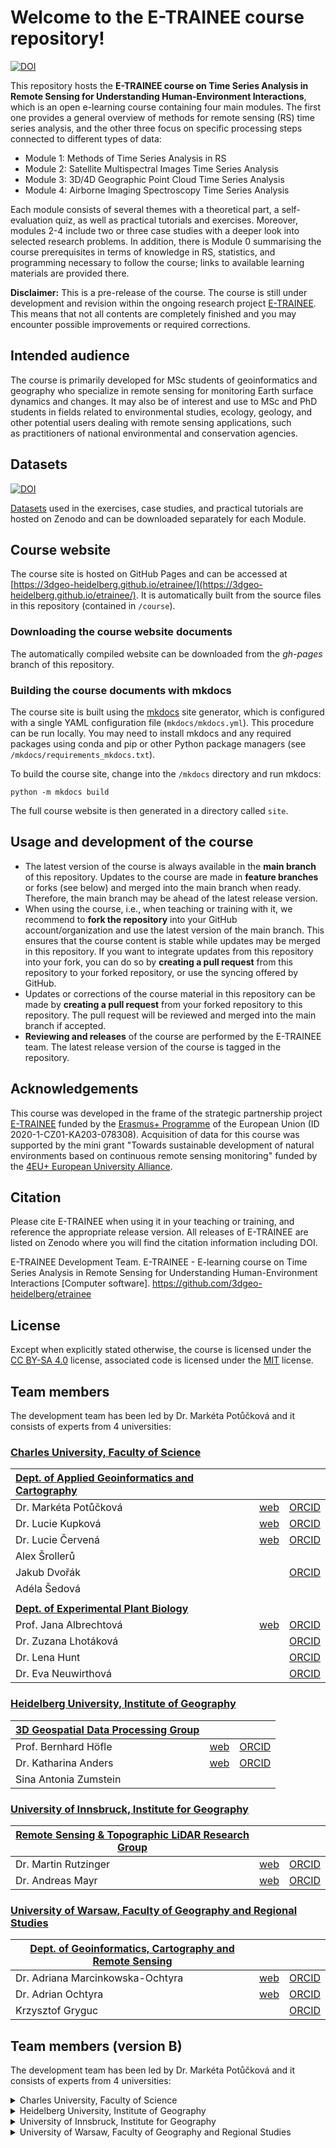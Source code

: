 # Welcome to the E-TRAINEE course repository!

[![DOI](https://zenodo.org/badge/643862021.svg)](https://zenodo.org/badge/latestdoi/643862021)

This repository hosts the **E-TRAINEE course on Time Series Analysis in Remote Sensing for Understanding Human-Environment Interactions**, which is an open e-learning course containing four main modules. The first one provides a general overview of methods for remote sensing (RS) time series analysis, and the other three focus on specific processing steps connected to different types of data:

* Module 1: Methods of Time Series Analysis in RS
* Module 2: Satellite Multispectral Images Time Series Analysis
* Module 3: 3D/4D Geographic Point Cloud Time Series Analysis
* Module 4: Airborne Imaging Spectroscopy Time Series Analysis

Each module consists of several themes with a theoretical part, a self-evaluation quiz, as well as practical tutorials and exercises. Moreover, modules 2-4 include two or three case studies with a deeper look into selected research problems. In addition, there is Module 0 summarising the course prerequisites in terms of knowledge in RS, statistics, and programming necessary to follow the course; links to available learning materials are provided there.

**Disclaimer:** This is a pre-release of the course. The course is still under development and revision within the ongoing research project [E-TRAINEE](https://web.natur.cuni.cz/gis/etrainee/). This means that not all contents are completely finished and you may encounter possible improvements or required corrections.

## Intended audience

The course is primarily developed for MSc students of geoinformatics and geography who specialize in remote sensing for monitoring Earth surface dynamics and changes. It may also be of interest and use to MSc and PhD students in fields related to environmental studies, ecology, geology, and other potential users dealing with remote sensing applications, such as practitioners of national environmental and conservation agencies.

## Datasets

[![DOI](https://zenodo.org/badge/DOI/10.5281/zenodo.10003575.svg)](https://doi.org/10.5281/zenodo.10003575) 

[Datasets](https://doi.org/10.5281/zenodo.10003574) used in the exercises, case studies, and practical tutorials are hosted on Zenodo and can be downloaded separately for each Module.

## Course website

The course site is hosted on GitHub Pages and can be accessed at [https://3dgeo-heidelberg.github.io/etrainee/](https://3dgeo-heidelberg.github.io/etrainee/). It is automatically built from the source files in this repository (contained in `/course`).

### Downloading the course website documents

The automatically compiled website can be downloaded from the *gh-pages* branch of this repository.

### Building the course documents with mkdocs

The course site is built using the [mkdocs](https://www.mkdocs.org/) site generator, which is configured with a single YAML configuration file (`mkdocs/mkdocs.yml`). This procedure can be run locally. You may need to install mkdocs and any required packages using conda and pip or other Python package managers (see `/mkdocs/requirements_mkdocs.txt`).

To build the course site, change into the `/mkdocs` directory and run mkdocs:

`python -m mkdocs build`

The full course website is then generated in a directory called `site`.

## Usage and development of the course

* The latest version of the course is always available in the **main branch** of this repository. Updates to the course are made in **feature branches** or forks (see below) and merged into the main branch when ready. Therefore, the main branch may be ahead of the latest release version.
* When using the course, i.e., when teaching or training with it, we recommend to **fork the repository** into your GitHub account/organization and use the latest version of the main branch. This ensures that the course content is stable while updates may be merged in this repository. If you want to integrate updates from this repository into your fork, you can do so by **creating a pull request** from this repository to your forked repository, or use the syncing offered by GitHub. 
* Updates or corrections of the course material in this repository can be made by **creating a pull request** from your forked repository to this repository. The pull request will be reviewed and merged into the main branch if accepted.
* **Reviewing and releases** of the course are performed by the E-TRAINEE team. The latest release version of the course is tagged in the repository.

## Acknowledgements

This course was developed in the frame of the strategic partnership project [E-TRAINEE](https://web.natur.cuni.cz/gis/etrainee/index.html) funded by the [Erasmus+ Programme](https://www.erasmusplus.de/) of the European Union (ID 2020-1-CZ01-KA203-078308).
Acquisition of data for this course was supported by the mini grant "Towards sustainable development of natural environments based on continuous remote sensing monitoring" funded by the [4EU+ European University Alliance](https://4eualliance.eu/).

## Citation
Please cite E-TRAINEE when using it in your teaching or training, and reference the appropriate release version. All releases of E-TRAINEE are listed on Zenodo where you will find the citation information including DOI.

E-TRAINEE Development Team. E-TRAINEE - E-learning course on Time Series Analysis in Remote Sensing for Understanding Human-Environment Interactions [Computer software]. https://github.com/3dgeo-heidelberg/etrainee

## License
Except when explicitly stated otherwise, the course is licensed under the [CC BY-SA 4.0](https://creativecommons.org/licenses/by-sa/4.0/) license, associated code is licensed under the [MIT](https://choosealicense.com/licenses/mit/) license.

## Team members
The development team has been led by Dr. Markéta Potůčková and it consists of experts from 4 universities:

### [Charles University, Faculty of Science](https://www.natur.cuni.cz/eng?set_language=en)
| [Dept. of Applied Geoinformatics and Cartography](https://www.natur.cuni.cz/geografie/geoinformatika-kartografie)  |   |   |
|:---|:---:|:---:|
| Dr. Markéta Potůčková  | [web](https://www.natur.cuni.cz/geografie/geoinformatika-kartografie/mpot)  | [ORCID](https://orcid.org/0000-0002-8760-790X)  |
| Dr. Lucie Kupková      | [web](https://www.natur.cuni.cz/geografie/geoinformatika-kartografie/lkupkova)  | [ORCID](https://orcid.org/0000-0002-0270-0516)  |
| Dr. Lucie Červená      | [web](https://www.natur.cuni.cz/geografie/geoinformatika-kartografie/cervl7an)  | [ORCID](https://orcid.org/0000-0001-5246-1106)  |
| Alex Šrollerů          |   |   |
| Jakub Dvořák           |   | [ORCID](https://orcid.org/0000-0001-7845-7738)  |
| Adéla Šedová           |   |   |
|   |   |   |
| [**Dept. of Experimental Plant Biology**](https://www.natur.cuni.cz/biology/plant-biology)  |   |   |
| Prof. Jana Albrechtová | [web](http://kfrserver.natur.cuni.cz/lide/albrecht)  | [ORCID](https://orcid.org/0000-0001-6912-1992) |
| Dr. Zuzana Lhotáková   |   | [ORCID](https://orcid.org/0000-0003-3060-641X)  |
| Dr. Lena Hunt          |   | [ORCID](https://orcid.org/0000-0002-7605-1379)  |
| Dr. Eva Neuwirthová    |   | [ORCID](https://orcid.org/0000-0001-5613-847X)  |

### [Heidelberg University, Institute of Geography](https://www.geog.uni-heidelberg.de/index_en.html)
| [3D Geospatial Data Processing Group](https://www.geog.uni-heidelberg.de/3dgeo/index_en.html)  |   |   |
|---|:---:|:---:|
| Prof. Bernhard Höfle   | [web](https://www.geog.uni-heidelberg.de/gis/hoefle.html)  | [ORCID](https://orcid.org/0000-0001-5849-1461)  |
| Dr. Katharina Anders   | [web](https://www.geog.uni-heidelberg.de/gis/anders.html)  | [ORCID](https://orcid.org/0000-0001-5698-7041)  |
| Sina Antonia Zumstein  |   |   |

### [University of Innsbruck, Institute for Geography](https://www.uibk.ac.at/geographie/)
| [Remote Sensing & Topographic LiDAR Research Group](https://www.uibk.ac.at/geographie/lidar)  |   |   |
|---|:---:|:---:|
| Dr. Martin Rutzinger   | [web](https://www.uibk.ac.at/geographie/personal/rutzinger)  | [ORCID](https://orcid.org/0000-0001-6628-4681)  |
| Dr. Andreas Mayr       | [web](https://www.uibk.ac.at/geographie/personal/mayr)  | [ORCID](https://orcid.org/0000-0001-8305-4765)  |

### [University of Warsaw, Faculty of Geography and Regional Studies](http://wgsr.uw.edu.pl/wgsr/index.php/en/home-page-2)
| [Dept. of Geoinformatics, Cartography and Remote Sensing](http://geoinformatics.uw.edu.pl/)  |   |   |
|---|:---:|:---:|
| Dr. Adriana Marcinkowska-Ochtyra | [web](http://geoinformatics.uw.edu.pl/adriana-marcinkowska-ochtyra)  | [ORCID](https://orcid.org/0000-0002-9080-3899)  |
| Dr. Adrian Ochtyra               | [web](http://geoinformatics.uw.edu.pl/adrian-ochtyra)  | [ORCID](https://orcid.org/0000-0003-4799-8093)  |
| Krzysztof Gryguc                 |   | [ORCID](https://orcid.org/0000-0002-8107-6837)  |


## Team members (version B)
The development team has been led by Dr. Markéta Potůčková and it consists of experts from 4 universities:

<details>
<summary>
Charles University, Faculty of Science
</summary>

| [Dept. of Applied Geoinformatics and Cartography](https://www.natur.cuni.cz/geografie/geoinformatika-kartografie)  |   |   |
|:---|:---:|:---:|
| Dr. Markéta Potůčková  | [web](https://www.natur.cuni.cz/geografie/geoinformatika-kartografie/mpot)  | [ORCID](https://orcid.org/0000-0002-8760-790X)  |
| Dr. Lucie Kupková      | [web](https://www.natur.cuni.cz/geografie/geoinformatika-kartografie/lkupkova)  | [ORCID](https://orcid.org/0000-0002-0270-0516)  |
| Dr. Lucie Červená      | [web](https://www.natur.cuni.cz/geografie/geoinformatika-kartografie/cervl7an)  | [ORCID](https://orcid.org/0000-0001-5246-1106)  |
| Alex Šrollerů          |   |   |
| Jakub Dvořák           |   | [ORCID](https://orcid.org/0000-0001-7845-7738)  |
| Adéla Šedová           |   |   |
|   |   |   |
| [**Dept. of Experimental Plant Biology**](https://www.natur.cuni.cz/biology/plant-biology)  |   |   |
| Prof. Jana Albrechtová | [web](http://kfrserver.natur.cuni.cz/lide/albrecht)  | [ORCID](https://orcid.org/0000-0001-6912-1992) |
| Dr. Zuzana Lhotáková   |   | [ORCID](https://orcid.org/0000-0003-3060-641X)  |
| Dr. Lena Hunt          |   | [ORCID](https://orcid.org/0000-0002-7605-1379)  |
| Dr. Eva Neuwirthová    |   | [ORCID](https://orcid.org/0000-0001-5613-847X)  |

</details>

<details>
<summary>
Heidelberg University, Institute of Geography
</summary>

| [3D Geospatial Data Processing Group](https://www.geog.uni-heidelberg.de/3dgeo/index_en.html)  |   |   |
|---|:---:|:---:|
| Prof. Bernhard Höfle   | [web](https://www.geog.uni-heidelberg.de/gis/hoefle.html)  | [ORCID](https://orcid.org/0000-0001-5849-1461)  |
| Dr. Katharina Anders   | [web](https://www.geog.uni-heidelberg.de/gis/anders.html)  | [ORCID](https://orcid.org/0000-0001-5698-7041)  |
| Sina Antonia Zumstein  |   |   |

</details>

<details>
<summary>
University of Innsbruck, Institute for Geography
</summary>

| [Remote Sensing & Topographic LiDAR Research Group](https://www.uibk.ac.at/geographie/lidar)  |   |   |
|---|:---:|:---:|
| Dr. Martin Rutzinger   | [web](https://www.uibk.ac.at/geographie/personal/rutzinger)  | [ORCID](https://orcid.org/0000-0001-6628-4681)  |
| Dr. Andreas Mayr       | [web](https://www.uibk.ac.at/geographie/personal/mayr)  | [ORCID](https://orcid.org/0000-0001-8305-4765)  |

</details>

<details>
<summary>
University of Warsaw, Faculty of Geography and Regional Studies
</summary>

| [Dept. of Geoinformatics, Cartography and Remote Sensing](http://geoinformatics.uw.edu.pl/)  |   |   |
|---|:---:|:---:|
| Dr. Adriana Marcinkowska-Ochtyra | [web](http://geoinformatics.uw.edu.pl/adriana-marcinkowska-ochtyra)  | [ORCID](https://orcid.org/0000-0002-9080-3899)  |
| Dr. Adrian Ochtyra               | [web](http://geoinformatics.uw.edu.pl/adrian-ochtyra)  | [ORCID](https://orcid.org/0000-0003-4799-8093)  |
| Krzysztof Gryguc                 |   | [ORCID](https://orcid.org/0000-0002-8107-6837)  |
</details>
